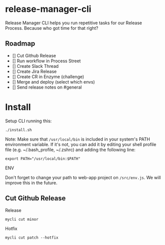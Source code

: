 # release-manager-cli
Release Manager CLI helps you run repetitive tasks for our Release Process. Because who got time for that right?


## Roadmap
- [] Cut Github Release
- [] Run workflow in Process Street
- [] Create Slack Thread
- [] Create Jira Release
- [] Create CR in Enzyme (challenge)
- [] Merge and deploy (select which envs)
- [] Send release notes on #general


# Install

Setup CLI running this:
```
./install.sh
```

Note: Make sure that `/usr/local/bin` is included in your system's PATH environment variable. If it's not, you can add it by editing your shell profile file (e.g. ~/.bash_profile, ~/.zshrc) and adding the following line:

```
export PATH="/usr/local/bin:$PATH"
```

ENV

Don't forget to change your path to web-app project on `/src/env.js`. We will improve this in the future.

## Cut Github Release

Release
```
mycli cut minor
```

Hotfix
```
mycli cut patch --hotfix
```


